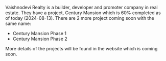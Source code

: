 Vaishnodevi Realty is a builder, developer and promoter company in real estate. They have a project, Century Mansion which is 60% completed as of today (2024-08-13).
There are 2 more project coming soon with the same name:
- Century Mansion Phase 1
- Century Mansion Phase 2

More details of the projects will be found in the website which is coming soon.
